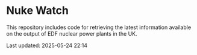 # Nuke Watch

This repository includes code for retrieving the latest information available on the output of EDF nuclear power plants in the UK.

Last updated: 2025-05-24 22:14